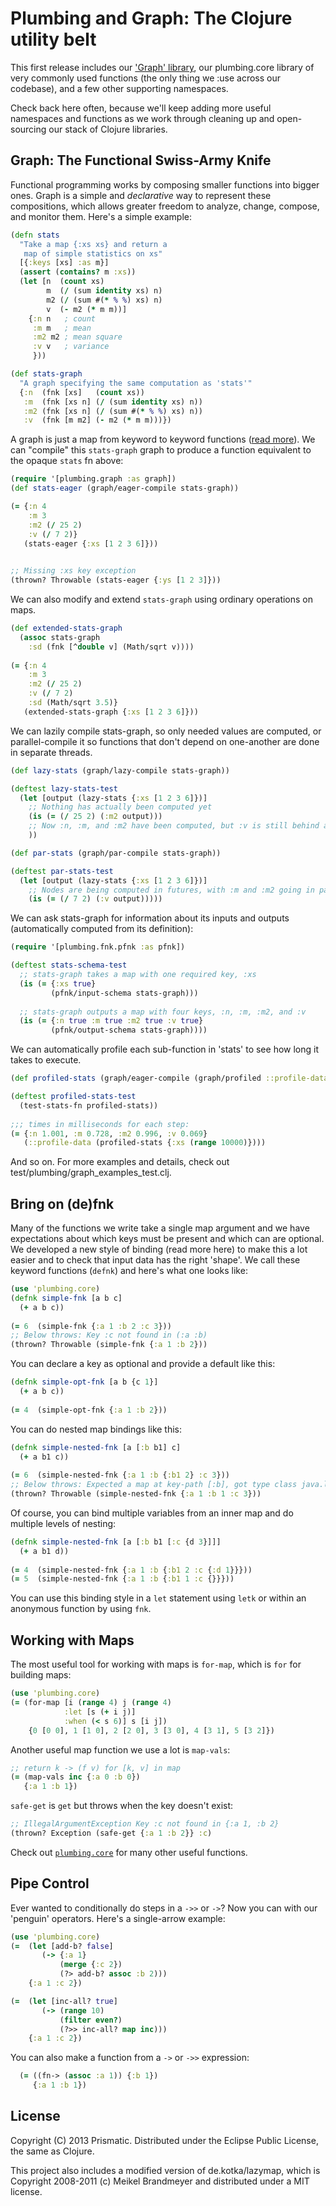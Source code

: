 # Plumbing and Graph: The Clojure utility belt

This first release includes our ['Graph' library](http://blog.getprismatic.com/blog/2012/10/1/prismatics-graph-at-strange-loop.html), our plumbing.core library of very commonly used functions (the only thing we :use across our codebase), and a few other supporting namespaces.  

Check back here often, because we'll keep adding more useful namespaces and functions as we work through cleaning up and open-sourcing our stack of Clojure libraries.

## Graph: The Functional Swiss-Army Knife

Functional programming works by composing smaller functions into bigger ones. Graph is a simple and *declarative* way to represent these compositions, which allows greater freedom to analyze, change, compose, and monitor them. Here's a simple example:

```clojure
(defn stats 
  "Take a map {:xs xs} and return a 
   map of simple statistics on xs"
  [{:keys [xs] :as m}]
  (assert (contains? m :xs))
  (let [n  (count xs)
        m  (/ (sum identity xs) n)
        m2 (/ (sum #(* % %) xs) n) 
        v  (- m2 (* m m))]
    {:n n   ; count   
     :m m   ; mean 
     :m2 m2 ; mean square
     :v v   ; variance
     }))

(def stats-graph
  "A graph specifying the same computation as 'stats'"
  {:n  (fnk [xs]   (count xs))
   :m  (fnk [xs n] (/ (sum identity xs) n))
   :m2 (fnk [xs n] (/ (sum #(* % %) xs) n))
   :v  (fnk [m m2] (- m2 (* m m)))})   
```

A graph is just a map from keyword to keyword functions ([read more](#fnk)). We can "compile" this `stats-graph` graph to produce a function equivalent to the opaque `stats` fn  above:

```clojure
(require '[plumbing.graph :as graph])
(def stats-eager (graph/eager-compile stats-graph))

(= {:n 4
	:m 3
	:m2 (/ 25 2)
	:v (/ 7 2)}
   (stats-eager {:xs [1 2 3 6]}))

  
;; Missing :xs key exception
(thrown? Throwable (stats-eager {:ys [1 2 3]}))
```

We can also modify and extend `stats-graph` using ordinary operations on maps.

```clojure
(def extended-stats-graph
  (assoc stats-graph
    :sd (fnk [^double v] (Math/sqrt v))))
	
(= {:n 4
    :m 3
    :m2 (/ 25 2)
    :v (/ 7 2)
    :sd (Math/sqrt 3.5)}
   (extended-stats-graph {:xs [1 2 3 6]}))	
```

We can lazily compile stats-graph, so only needed values are computed, or parallel-compile it so functions that don't depend on one-another are done in separate threads.

```clojure
(def lazy-stats (graph/lazy-compile stats-graph))

(deftest lazy-stats-test
  (let [output (lazy-stats {:xs [1 2 3 6]})]
    ;; Nothing has actually been computed yet
    (is (= (/ 25 2) (:m2 output)))
    ;; Now :n, :m, and :m2 have been computed, but :v is still behind a delay        
    ))

(def par-stats (graph/par-compile stats-graph))

(deftest par-stats-test
  (let [output (lazy-stats {:xs [1 2 3 6]})]
    ;; Nodes are being computed in futures, with :m and :m2 going in parallel
    (is (= (/ 7 2) (:v output)))))
```	

We can ask stats-graph for information about its inputs and outputs (automatically computed from its definition):


```clojure
(require '[plumbing.fnk.pfnk :as pfnk])

(deftest stats-schema-test
  ;; stats-graph takes a map with one required key, :xs
  (is (= {:xs true}
         (pfnk/input-schema stats-graph)))
  
  ;; stats-graph outputs a map with four keys, :n, :m, :m2, and :v
  (is (= {:n true :m true :m2 true :v true}
         (pfnk/output-schema stats-graph))))
```

We can automatically profile each sub-function in 'stats' to see how long it takes to execute.

```clojure
(def profiled-stats (graph/eager-compile (graph/profiled ::profile-data stats-graph)))

(deftest profiled-stats-test
  (test-stats-fn profiled-stats))
  
;;; times in milliseconds for each step:
(= {:n 1.001, :m 0.728, :m2 0.996, :v 0.069}
   (::profile-data (profiled-stats {:xs (range 10000)})))
```

And so on.  For more examples and details, check out test/plumbing/graph_examples_test.clj.


<h2 id="fnk">Bring on (de)fnk</h2>

Many of the functions we write take a single map argument and we have expectations about which keys must be present and which can are optional. We developed a new style of binding (read more here) to make this a lot easier and to check that input data has the right 'shape'. We call these keyword functions (`defnk`) and here's what one looks like:

```clojure
(use 'plumbing.core)
(defnk simple-fnk [a b c] 
  (+ a b c))
  
(= 6  (simple-fnk {:a 1 :b 2 :c 3}))
;; Below throws: Key :c not found in (:a :b)
(thrown? Throwable (simple-fnk {:a 1 :b 2})) 
```

You can declare a key as optional and provide a default like this:
```clojure
(defnk simple-opt-fnk [a b {c 1}] 
  (+ a b c))
  
(= 4  (simple-opt-fnk {:a 1 :b 2}))   
```

You can do nested map bindings like this:
```clojure
(defnk simple-nested-fnk [a [:b b1] c] 
  (+ a b1 c))
  
(= 6  (simple-nested-fnk {:a 1 :b {:b1 2} :c 3}))   
;; Below throws: Expected a map at key-path [:b], got type class java.lang.Long
(thrown? Throwable (simple-nested-fnk {:a 1 :b 1 :c 3})) 
```

Of course, you can bind multiple variables from an inner map and do multiple levels of nesting:
```clojure
(defnk simple-nested-fnk [a [:b b1 [:c {d 3}]]] 
  (+ a b1 d))
  
(= 4  (simple-nested-fnk {:a 1 :b {:b1 2 :c {:d 1}}}))   
(= 5  (simple-nested-fnk {:a 1 :b {:b1 1 :c {}}}))
```

You can use this binding style in a `let` statement using `letk` 
or within an anonymous function by using `fnk`. 


## Working with Maps

The most useful tool for working with maps is `for-map`, which is `for` for building maps:

```clojure
(use 'plumbing.core)
(= (for-map [i (range 4) j (range 4) 
	        :let [s (+ i j)]
			:when (< s 6)] s [i j])
	{0 [0 0], 1 [1 0], 2 [2 0], 3 [3 0], 4 [3 1], 5 [3 2]})
```

Another useful map function we use a lot is `map-vals`:

```clojure
;; return k -> (f v) for [k, v] in map
(= (map-vals inc {:a 0 :b 0})
   {:a 1 :b 1})
```

`safe-get` is `get` but throws when the key doesn't exist:

```clojure
;; IllegalArgumentException Key :c not found in {:a 1, :b 2} 
(thrown? Exception (safe-get {:a 1 :b 2}} :c)
```

Check out [`plumbing.core`](https://github.com/Prismatic/plumbing/blob/master/src/plumbing/core.clj) for many other useful functions.

## Pipe Control

Ever wanted to conditionally do steps in a `->>` or `->`? Now you can with our
'penguin' operators. Here's a single-arrow example:

```clojure
(use 'plumbing.core)
(=  (let [add-b? false]
	   (-> {:a 1}
		   (merge {:c 2})
		   (?> add-b? assoc :b 2)))
	{:a 1 :c 2})

(=  (let [inc-all? true]
	   (-> (range 10)
		   (filter even?)
		   (?>> inc-all? map inc)))
	{:a 1 :c 2})
```

You can also make a function from a `->` or `->>` expression:

```clojure
  (= ((fn-> (assoc :a 1)) {:b 1})
     {:a 1 :b 1})
```

## License

Copyright (C) 2013 Prismatic.  Distributed under the Eclipse Public License, the same as Clojure.

This project also includes a modified version of de.kotka/lazymap, which is Copyright 2008-2011 (c) Meikel Brandmeyer and distributed under a MIT license.

